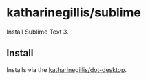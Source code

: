# katharinegillis/sublime
Install Sublime Text 3.

## Install
Installs via the [katharinegillis/dot-desktop](https://github.com/katharinegillis/dot-desktop).